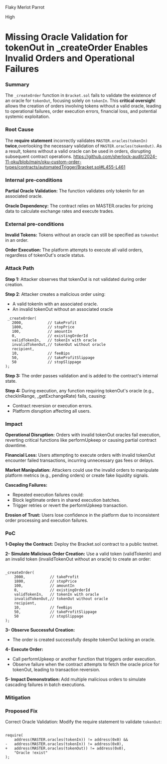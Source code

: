 Flaky Merlot Parrot

High

# Missing Oracle Validation for tokenOut in _createOrder Enables Invalid Orders and Operational Failures

### Summary

The `_createOrder` function in `Bracket.sol` fails to validate the existence of an oracle for `tokenOut`, focusing solely on `tokenIn`. This **critical oversigh**t allows the creation of orders involving tokens without a valid oracle, leading to operational failures, order execution errors, financial loss, and potential systemic exploitation.



### Root Cause

The **require statement** incorrectly validates `MASTER.oracles(tokenIn)` **twice**,overlooking the necessary validation of `MASTER.oracles(tokenOut)`. As a result, tokens without a valid oracle can be used in orders, disrupting subsequent contract operations.
https://github.com/sherlock-audit/2024-11-oku/blob/main/oku-custom-order-types/contracts/automatedTrigger/Bracket.sol#L455-L461

### Internal pre-conditions

**Partial Oracle Validation:**
The function validates only tokenIn for an associated oracle.

**Oracle Dependency:**
The contract relies on MASTER.oracles for pricing data to calculate exchange rates and execute trades.

### External pre-conditions

**Invalid Tokens:**
Tokens without an oracle can still be specified as `tokenOut` in an order.

**Order Execution:**
The platform attempts to execute all valid orders, regardless of tokenOut's oracle status.

### Attack Path

**Step 1:** Attacker observes that tokenOut is not validated during order creation.

**Step 2**: Attacker creates a malicious order using:
  - A valid tokenIn with an associated oracle.
  - An invalid tokenOut without an associated oracle
 ```solidity
  _createOrder(
    2000,           // takeProfit
    1800,           // stopPrice
    100,            // amountIn
    0,              // existingOrderId
    validTokenIn,   // tokenIn with oracle
    invalidTokenOut,// tokenOut without oracle
    recipient,
    10,             // feeBips
    50,             // takeProfitSlippage
    50              // stopSlippage
);
```
**Step 3:** The order passes validation and is added to the contract's internal state.

**Step 4:** During execution, any function requiring tokenOut's oracle (e.g., checkInRange, _getExchangeRate) fails, causing:
  - Contract reversion or execution errors.
  - Platform disruption affecting all users.
 

### Impact

**Operational Disruption:**
Orders with invalid tokenOut oracles fail execution, reverting critical functions like performUpkeep or causing partial contract downtime.

**Financial Loss:**
Users attempting to execute orders with invalid tokenOut encounter failed transactions, incurring unnecessary gas fees or delays.

**Market Manipulation:**
Attackers could use the invalid orders to manipulate platform metrics (e.g., pending orders) or create fake liquidity signals.

**Cascading Failures:**
 - Repeated execution failures could:
  - Block legitimate orders in shared execution batches.
  - Trigger retries or revert the performUpkeep transaction.

**Erosion of Trust:**
Users lose confidence in the platform due to inconsistent order processing and execution failures.

### PoC

**1-Deploy the Contract:**
Deploy the Bracket.sol contract to a public testnet.

**2- Simulate Malicious Order Creation:**
Use a valid token (validTokenIn) and an invalid token (invalidTokenOut without an oracle) to create an order:
```solidity

_createOrder(
    2000,           // takeProfit
    1800,           // stopPrice
    100,            // amountIn
    0,              // existingOrderId
    validTokenIn,   // tokenIn with oracle
    invalidTokenOut,// tokenOut without oracle
    recipient,
    10,             // feeBips
    50,             // takeProfitSlippage
    50              // stopSlippage
);
```
**3- Observe Successful Creation:**
 - The order is created successfully despite tokenOut lacking an oracle.

**4- Execute Order:**
  - Call performUpkeep or another function that triggers order execution.
  - Observe failure when the contract attempts to fetch the oracle price for tokenOut, leading to transaction reversion.

**5- Impact Demonstration:**
Add multiple malicious orders to simulate cascading failures in batch executions.

### Mitigation

### Proposed Fix
Correct Oracle Validation: Modify the require statement to validate `tokenOut`:

```solidity

require(
    address(MASTER.oracles(tokenIn)) != address(0x0) &&
-   address(MASTER.oracles(tokenIn)) != address(0x0),
+   address(MASTER.oracles(tokenOut)) != address(0x0),
    "Oracle !exist"
);
```